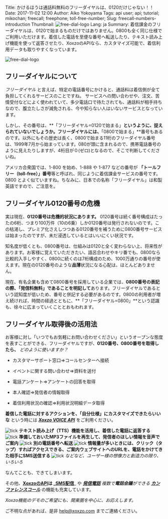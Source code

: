 Title: かけるほうは通話料無料のフリーダイヤルは、0120だけじゃない！！
Date: 2017-11-02 12:00
Author: Aiko Yokoyama
Tags: api user; api; tutorial; mikochan; freecall; freephone; toll-free-number;
Slug: freecall-numbers-introduction
Thumbnail: ![free-dial-logo](/images/free-dial.png)
Lang: ja
Summary: 着信課金のフリーダイヤルは、0120で始まるものだけではありません。0800も全く同じ仕様でご利用いただけます。着信した電話を至便な番号へ転送したり、テキスト読み上げ機能を使って返答させたり、XoxzoのAPIなら、カスタマイズ可能で、着信利用データも取りやすくなっています。


![free-dial-logo](/images/free-dial.png)


## フリーダイヤルについて

_フリーダイヤル_ と言えば、特定の電話番号にかけると、通話料は着信側が全て負担してくれるサービスのことですね。
サービスへの問い合わせや、注文、苦情受付などによく使われていて、多少電話口で待たされても、通話料が相手持ちなので、腹立たしさが減免される、今や知らない人はいないサービスとなっています。

しかし、その番号は、**「フリーダイヤル=0120で始まる」**というように、捉えられていないでしょうか。フリーダイヤルには、**「0800で始まる」**番号もあるのです。以外にもその歴史は長く、0800で始まる11桁のフリーダイヤル番号は、1999年7月から始まっています。080が頭に含まれるので、携帯電話番号のように見えたりしますが、4桁目が０(ゼロ)となるので、そこで判断してくださいね。

アメリカ合衆国では、1-800 を始め、1-888 や 1-877 などの番号が **「トールフリー（toll-free）」番号**等と呼ばれ、同じように着信課金サービスの番号です。0800 とよく似ていますね。ちなみに、日本での名称「フリーダイヤル」は和製英語ですので、ご注意を。

## フリーダイヤル0120番号の危機

実は現在、**0120番号は危機的状況にあります。** 0120番号は続く番号構成はたったの6桁、つまり100万件（10の6乗）しか0120番号は発行されないのです。この枯渇し、プレミア化さえしつつある0120番号を補うために0800番号サービスは始まったのですが、未だ浸透しているとはいいにくい状況です。

知名度が低くとも、0800番号は、仕組みは0120と全く変わらない上、将来性があります。お客様に覚えていただきたい、語呂合わせやキリ番でも、0800なら比較的入手しやすく、0800に続くのは7桁構成のため、1000万通りの番号が使えます。現在の0120番号のような**品薄**状況になる心配は、ほとんどありません。

現在、有名企業も含めて0800番号を採用している企業では、**0800番号の表記の際、「発信料無料」であることを明記して**あります。フリーダイヤルであるという認知度が低いため、番号と併記する必要があるのです。0800の利用者が増え続ければ、時間の経過とともに、**「フリーダイヤル=0800」**という認識も、徐々に広まっていくこととおもわれます。


## フリーダイヤル取得後の活用法

お客様に対し「いつでもお気軽にお問い合わせください」というオープンな態度を表すことができる、フリーダイヤルですが、**0120番号、0800番号を取得したら、** _どのように使いますか？_

- カスタマーサポート窓口⇒コールセンターへ接続

- イベントに関する問い合わせ⇒資料を送付

- 電話アンケート⇒アンケートの回答を取得

- 本人確認⇒発信者の情報取得

- 着信利用状況の確認⇒利用状況明細データ取得

**着信した電話に対するアクションを、「自分仕様」にカスタマイズできたらいいな** という時には _**[Xoxzo VOICE API](https://www.xoxzo.com/ja/about/voice-api/)**_ をご利用ください。

![tick](/images/tick.png) **テキスト読み上げ（TTS）機能を活用し、着信した電話に返答する**
![tick](/images/tick.png)  **準備しておいたMP3ファイルを再生して、発信者のほしい情報を音声でご案内**
![tick](/images/tick.png)  **別の電話番号へ転送**
![tick](/images/tick.png)  **情報量が多いときには、クリック（タップ）すればアクセスできる、ご案内ウェブサイトへのURLを、電話をかけてきた相手にSMS送信する**
![tick](/images/tick.png) _などなど、ユーザー様の想像力と創造力の限り、いろいろ_

なんてことも、できてしまいます。

その他、**[XoxzoのAPI](https://www.xoxzo.com/ja/)**は _**[SMS配信](https://www.xoxzo.com/ja/about/sms-api/)**_ や _**[発信電話](https://www.xoxzo.com/ja/about/voice-api/)**_ _複数で**電話会議**ができる_ _**[カンファレンスコール](http://docs.xoxzo.com/ja/voice.html#simple-conference-api)**_ の機能も充実しています。

_Xoxzo機能のデモのご希望にも、関東圏を中心に、お応えします。_

ご不明な点があれば、是非 help@xoxzo.com までご連絡ください。





